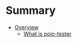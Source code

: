 # Summary
* [Overview](Overview/README.MD)
   * [What is pojo-tester](Overview/what-is-pojo-testermd.md)

